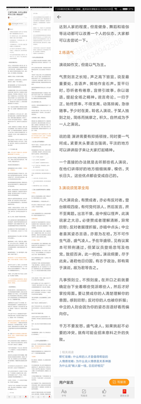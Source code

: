 ![](../../images/2017年10月/GX1014江湖气攻略：孙中山是如何与江湖人相处的？.jpg)
![](../../images/2017年10月/GX1014江湖气攻略：孙中山是如何与江湖人相处的？2.jpg)
![](../../images/2017年10月/GX1014江湖气攻略：孙中山是如何与江湖人相处的？3.jpg)
